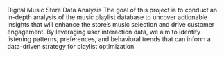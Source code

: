 Digital Music Store Data Analysis
The goal of this project is to conduct an in-depth analysis of the music playlist database to uncover actionable insights that will enhance the store’s music selection and drive customer engagement. By leveraging user interaction data, we aim to identify listening patterns, preferences, and behavioral trends that can inform a data-driven strategy for playlist optimization
